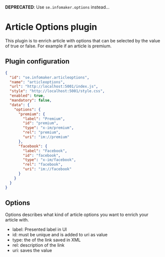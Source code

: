 **DEPRECATED**: Use `se.infomaker.options` instead...

# Article Options plugin
This plugin is to enrich article with options that can be selected by the value of true or false. For example if an article is premium. 

## Plugin configuration
```json
{
  "id": "se.infomaker.articleoptions",
  "name": "articleoptions",
  "url": "http://localhost:5001/index.js",
  "style": "http://localhost:5001/style.css",
  "enabled": true,
  "mandatory": false,
  "data": {
    "options": {
      "premium": {
        "label": "Premium",
        "id": "premium",
        "type": "x-im/premium",
        "rel": "premium",
        "uri": "im://premium"
      },
      "facebook": {
        "label": "Facebook",
        "id": "facebook",
        "type": "x-im/facebook",
        "rel": "facebook",
        "uri": "im://facebook"
      }
    }
  }
}
```

## Options
Options describes what kind of article options you want to enrich your article with.

- label: Presented label in UI
- id: must be unique and is added to uri as value
- type: the of the link saved in XML
- rel: description of the link
- uri: saves the value